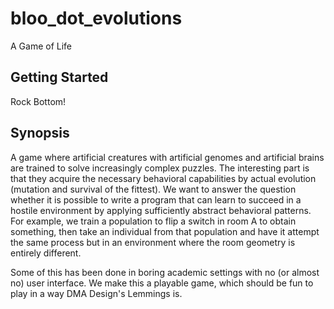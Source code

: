 # bloo_dot_evolutions

A Game of Life

## Getting Started

Rock Bottom!

## Synopsis

A game where artificial creatures with artificial genomes and artificial brains are trained to solve increasingly complex puzzles. The interesting part is that they acquire the necessary behavioral capabilities by actual evolution (mutation and survival of the fittest).
We want to answer the question whether it is possible to write a program that can learn to succeed in a hostile environment by applying sufficiently abstract behavioral patterns. For example, we train a population to flip a switch in room A to obtain something, then take an individual from that population and have it attempt the same process but in an environment where the room geometry is entirely different.
  
Some of this has been done in boring academic settings with no (or almost no) user interface. We make this a playable game, which should be fun to play in a way DMA Design's Lemmings is.
